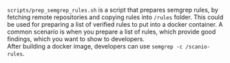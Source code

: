 `scripts/prep_semgrep_rules.sh` is a script that prepares semgrep rules, by fetching remote repositories and copying rules into `/rules` folder. This could be used for preparing a list of verified rules to put into a docker container. A common scenario is when you prepare a list of rules, which provide good findings, which you want to show to developers.  
After building a docker image, developers can use `semgrep -c /scanio-rules`.
